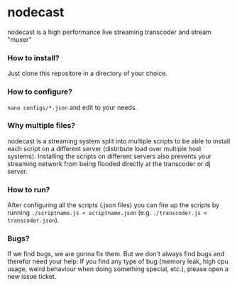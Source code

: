 nodecast
===

nodecast is a high performance live streaming transcoder and stream "muxer"

### How to install?
Just clone this repositore in a directory of your choice.

### How to configure?
```nano configs/*.json``` and edit to your needs.

### Why multiple files?
nodecast is a streaming system split into multiple scripts to be able to install each script on a different server (distribute load over multiple host systems). Installing the scripts on different servers also prevents your streaming network from being flooded directly at the transcoder or dj server.

### How to run?
After configuring all the scripts (.json files) you can fire up the scripts by running ```./scriptname.js < scriptname.json``` (e.g. ```./transcoder.js < transcoder.json```).

### Bugs?
If we find bugs, we are gonna fix them. But we don't always find bugs and therefor need your help: If you find any type of bug (memory leak, high cpu usage, weird behaviour when doing something special, etc.), please open a new issue ticket.
